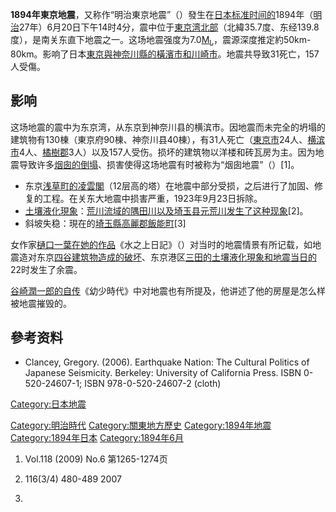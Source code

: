 **1894年東京地震**，又称作“明治東京地震”（）發生在[日本标准时间的](../Page/日本标准时间.md "wikilink")1894年（[明治](../Page/明治.md "wikilink")27年）6月20日下午14时4分，震中位于[東京湾北部](../Page/東京湾.md "wikilink")（北緯35.7度、东经139.8度），是南关东直下地震之一。这场地震强度为7.0[M<sub>L</sub>](../Page/里氏震级.md "wikilink")，震源深度推定約50km-80km。影响了日本[東京與](../Page/東京.md "wikilink")[神奈川縣的](../Page/神奈川縣.md "wikilink")[橫濱市和](../Page/橫濱市.md "wikilink")[川崎市](../Page/川崎市.md "wikilink")。地震共导致31死亡，157人受傷。

## 影响

这场地震的震中为东京湾，从东京到神奈川县的横滨市。因地震而未完全的坍塌的建筑物有130棟（東京府90棟、神奈川县40棟），有31人死亡（[東京市](../Page/東京市.md "wikilink")24人、[横滨市](../Page/横滨市.md "wikilink")4人、[橘樹郡](../Page/橘樹郡.md "wikilink")3人）以及157人受伤。损坏的建筑物以洋楼和砖瓦房为主。因为地震导致许多[烟囱的倒塌](../Page/烟囱.md "wikilink")、损害使得这场地震有时被称为“烟囱地震”（）\[1\]。

  - 东京[浅草町的](../Page/浅草.md "wikilink")[凌雲閣](../Page/凌雲閣.md "wikilink")（12层高的塔）在地震中部分受损，之后进行了加固、修复的工程。在关东大地震中损害严重，1923年9月23日拆除。
  - [土壤液化現象](../Page/土壤液化.md "wikilink")：[荒川流域的](../Page/荒川_\(關東\).md "wikilink")[隅田川以及埼玉县](../Page/隅田川.md "wikilink")[元荒川发生了这种现象](../Page/元荒川.md "wikilink")\[2\]。
  - 斜坡失稳：現在的[埼玉縣](../Page/埼玉縣.md "wikilink")[高麗郡飯能町](../Page/高麗郡.md "wikilink")\[3\]

女作家[樋口一葉在她的作品](../Page/樋口一葉.md "wikilink")《水之上日記》（）对当时的地震情景有所记载，如地震造对东京[四谷建筑物造成的破坏](../Page/四谷.md "wikilink")、东京港区[三田的](../Page/三田_\(東京都港區\).md "wikilink")[土壤液化現象和地震当日的](../Page/土壤液化.md "wikilink")22时发生了余震。

[谷崎潤一郎的自传](../Page/谷崎潤一郎.md "wikilink")《幼少時代》中对地震也有所提及，他讲述了他的房屋是怎么样被地震摧毁的。

## 參考资料

  - Clancey, Gregory. (2006). Earthquake Nation: The Cultural Politics
    of Japanese Seismicity. Berkeley: University of California Press.
    ISBN 0-520-24607-1; ISBN 978-0-520-24607-2 (cloth)

[Category:日本地震](https://zh.wikipedia.org/wiki/Category:日本地震 "wikilink")

[Category:明治時代](https://zh.wikipedia.org/wiki/Category:明治時代 "wikilink")
[Category:關東地方歷史](https://zh.wikipedia.org/wiki/Category:關東地方歷史 "wikilink")
[Category:1894年地震](https://zh.wikipedia.org/wiki/Category:1894年地震 "wikilink")
[Category:1894年日本](https://zh.wikipedia.org/wiki/Category:1894年日本 "wikilink")
[Category:1894年6月](https://zh.wikipedia.org/wiki/Category:1894年6月 "wikilink")

1.  [](http://dx.doi.org/10.5026/jgeography.118.1265)  Vol.118 (2009)
    No.6 第1265-1274页

2.   116(3/4) 480-489 2007

3.